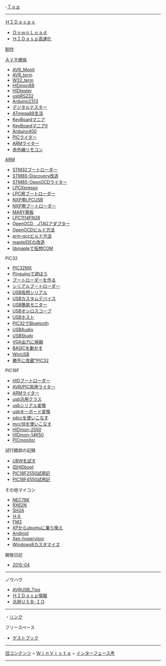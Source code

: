 ﻿-[Ｔｏｐ](FrontPage.md) 
- - - -
[ＨＩＤａｓｐｘ](ＨＩＤａｓｐｘ.md) 
- [ＤｏｗｎＬｏａｄ](ＤｏｗｎＬｏａｄ.md) 
- [ＨＩＤａｓｐ高速化](ＨＩＤａｓｐ高速化.md) 

<!-- dummy comment line for breaking list -->

[制作](制作.md) 

[ＡＶＲ関係](AVRetc.md) 
- [AVR_Monit](AVR_Monit.md) 
- [AVR_term](AVR_term.md) 
- [W32_term](W32_term.md) 
- [HIDmon88](HIDmon88.md) 
- [HIDtester](HIDtester.md) 
- [usbRS232](usbRS232.md) 
- [Arduino2313](Arduino2313.md) 
- [デジタルテスター](デジタルテスター.md) 
- [ATmega88生活](ATmega88生活.md) 
- [KeyBoardマニア](KeyBoardマニア.md) 
- [KeyBoardマニアII](KeyBoardマニアII.md) 
- [Arduino400](Arduino400.md) 
- [PICライター](PICspx.md) 
- [ARMライター](hid_blaster.md) 
- [赤外線リモコン](赤外線リモコン.md) 

<!-- dummy comment line for breaking list -->

[ARM](ARM.md) 
- [STM32ブートローダー](armon.md) 
- [STM8S-Discovery改造](stm32f103.md) 
- [STM8S-OpenOCDライター](stm8s_blaster.md) 
- [LPCXpresso](LPCXpresso.md) 
- [LPC用ブートローダー](lpc-armon.md) 
- [NXP用LPCUSB](LPCUSB.md) 
- [NXP用ブートローダー](ARM7mon.md) 
- [MARY基板](LPC1114.md) 
- [LPC1114FN28](LPC1114FN28.md) 
- [OpenOCD　JTAGアダプター](arm_blaster.md) 
- [OpenOCDビルド方法](openocd-build.md) 
- [arm-gccビルド方法](arm-gcc.md) 
- [mapleIDEの改造](mapleIDE.md) 
- [libmapleで仮想COM](libmapleで仮想COM.md) 

<!-- dummy comment line for breaking list -->

PIC32
- [PIC32MX](PIC32MX.md) 
- [Pinguinoで遊ぼう](Pinguino.md) 
- [ブートローダーを作る](HIDBootX.md) 
- [シリアルブートローダー](uartflash32.md) 
- [USB仮想シリアル](PIC32MX_USBCDC.md) 
- [USBカスタムデバイス](USB_CUSTOM.md) 
- [USB簡易モニター](PIC32mon.md) 
- [USBオシロスコープ](USBオシロスコープ.md) 
- [USBホスト](USB_HOST.md) 　
- [PIC32でBluetooth](Bluetooth.md) 　
- [USBAudio](USBAudio.md) 　
- [USBStudy](USBStudy.md) 　
- [VGA出力に挑戦](pic32vga.md) 
- [BASICを動かす](tinyBasic2.md) 
- [WinUSB](WinUSB.md) 　
- [勝手に改蔵*PIC32](PIC32MXcust.md) 

<!-- dummy comment line for breaking list -->


PIC18F
- [HIDブートローダー](pic18boot.md) 
- [AVR/PIC両用ライター](pic18spx.md) 
- [ARMライター](pic18blaster.md) 
- [usb汎用クラス](pic18monit.md) 
- [usbシリアル変換](usbserial.md) 
- [usbキーボード変換](pic18hidkey.md) 
- [sdccを使いこなす](sdcc.md) 
- [mcc18を使いこなす](mcc18.md) 
- [HIDmon-2550](HIDmon-2550.md) 
- [HIDmon-14K50](HIDmon-14K50.md) 
- [PICmonitor](PICmonitor.md) 

<!-- dummy comment line for breaking list -->


試行錯誤の記録
- [UBWを試す](UBW.md) 
- [旧HIDboot](HIDboot.md) 
- [PIC18F2550試用記](PIC18F2550.md) 
- [PIC18F4550試用記](PIC18F4550.md) 

<!-- dummy comment line for breaking list -->

その他マイコン
- [NEC78K](NEC78K.md) 
- [RX62N](RX62N.md) 
- [SH2A](SH2A.md) 
- [Ｈ８](Ｈ８.md) 
- [FM3](FM3.md) 
- [XPからubuntuに乗り換え](ubuntuXP.md) 
- [Android](Android.md) 
- [Xen-hypervisor](Xen-hypervisor.md) 
- [Windows8カスタマイズ](Windows8カスタマイズ.md) 

<!-- dummy comment line for breaking list -->


開発日記
- [2015-04](2015-04.md) 
- - - -
ノウハウ
- [AVRUSB_Tips](AVRUSB_Tips.md) 
- [ＨＩＤａｓｐ情報](ＨＩＤａｓｐ情報.md) 
- [汎用ＵＳＢ-ＩＯ](汎用ＵＳＢ-ＩＯ.md) 

<!-- dummy comment line for breaking list -->

- - - -
・[リンク](AVRlink.md) 

フリースペース
- [ゲストブック](http://psp.dip.jp/web/cgi-bin/note/index.cgi) 
- - - -
[旧コンテンツ](ＷｉｄｅＴｅｘｔ.md) ~
[ＷｉｎＶｉｓｔａ](ＷｉｎＶｉｓｔａ.md) ~
[インターフェース考](インターフェース考.md) 

- - - -

